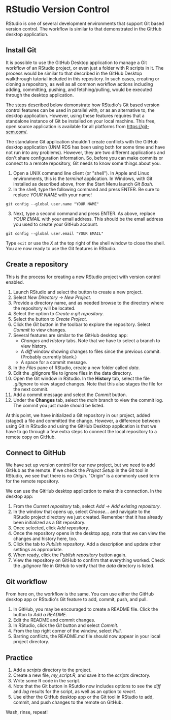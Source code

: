 # RStudio Version Control

RStudio is one of several development environments that support Git based version control. The workflow is similar to that demonstrated in the GitHub desktop application.

## Install Git

It is possible to use the GitHub Desktop application to manage a Git workflow of an RStudio project, or even just a folder with R scripts in it. The process would be similar to that described in the GitHub Desktop walkthrough tutorial included in this repository. In such cases, creating or cloning a repository, as well as all common workflow actions including adding, committing, pushing, and fetching/pulling, would be executed through the desktop application.

The steps described below demonstrate how RStudio's Git based version control features can be used in parallel with, or as an alternative to, the desktop application. However, using these features requires that a standalone instance of Git be installed on your local machine. This free, open source application is available for all platforms from <https://git-scm.com/>.

The standalone Git application shouldn't create conflicts with the GitHub desktop application (UNM RDS has been using both for some time and have not run into any problems). However, they are two different applications and don't share configuration information. So, before you can make commits or connect to a remote repository, Git needs to know some things about you.

1.  Open a UNIX command line client (or "shell"). In Apple and Linux environments, this is the *terminal* application. In Windows, with Git installed as described above, from the Start Menu launch *Git Bash*.
2.  In the shell, type the following command and press ENTER. Be sure to replace *YOUR NAME* with your name!

```         
git config --global user.name "YOUR NAME"
```

3.  Next, type a second command and press ENTER. As above, replace *YOUR EMAIL* with your email address. This should be the email address you used to create your GitHub account.

```         
git config --global user.email "YOUR EMAIL"
```

Type `exit` or use the *X* at the top right of the shell window to close the shell. You are now ready to use the Git features in RStudio.

## Create a repository

This is the process for creating a new RStudio project with version control enabled.

1.  Launch RStudio and select the button to create a new project.
2.  Select *New Directory -\> New Project*.
3.  Provide a directory name, and as needed browse to the directory where the repository will be located.
4.  Select the option to *Create a git repository*.
5.  Select the button to *Create Project*.
6.  Click the *Git* button in the toolbar to explore the repository. Select *Commit* to view changes.
7.  Several features are similar to the GitHub desktop app:
    -   *Changes* and *History* tabs. Note that we have to select a branch to view history.
    -   A *diff* window showing changes to files since the previous commit. (Probably currently blank.)
    -   A space for a commit message.
8.  In the *Files* pane of RStudio, create a new folder called *data*.
9.  Edit the .gitignore file to ignore files in the data directory.
10. Open the Git window in RStudio. In the **History** tab, select the file *.gitignore* to view staged changes. Note that this also stages the file for the next commit.
11. Add a commit message and select the *Commit* button.
12. Under the **Changes** tab, select the *main* branch to view the commit log. The commit you just made should be listed.

At this point, we have initialized a Git repository in our project, added (staged) a file and committed the change. However, a difference between using Git in RStudio and using the GitHub Desktop application is that we have to go through a few extra steps to connect the local repository to a remote copy on GitHub.

## Connect to GitHub

We have set up version control for our new project, but we need to add GitHub as the remote. If we check the *Project Setup* in the Git tool in RStudio, we see that there is no *Origin*. "Origin" is a commonly used term for the remote repository.

We can use the GitHub desktop application to make this connection. In the desktop app:

1.  From the *Current repository* tab, select *Add -\> Add existing repository*.
2.  In the window that opens up, select *Choose...* and navigate to the RStudio project directory we just created. Remember that it has already been initialized as a Git repository.
3.  Once selected, click *Add repository*.
4.  Once the repository opens in the desktop app, note that we can view the changes and history here, too.
5.  Click the tab to *Publish repository*. Add a description and update other settings as appropriate.
6.  When ready, click the *Publish repository* button again.
7.  View the repository on GitHub to confirm that everything worked. Check the *.gitignore* file in GitHub to verify that the *data* directory is listed.

## Git workflow

From here on, the workflow is the same. You can use either the GitHub desktop app or RStudio's Git feature to add, commit, push, and pull.

1.  In GitHub, you may be encouraged to create a README file. Click the button to *Add a README*.
2.  Edit the README and commit changes.
3.  In RStudio, click the *Git* button and select *Commit*.
4.  From the top right corner of the window, select *Pull*.
5.  Barring conflicts, the README.md file should now appear in your local project directory.

## Practice

1.  Add a *scripts* directory to the project.
2.  Create a new file, *my_script.R*, and save it to the *scripts* directory.
3.  Write some R code in the script.
4.  Note that the Git button in RSutdio now includes options to see the *diff* and *log* results for the script, as well as an option to *revert*.
5.  Use either the GitHub desktop app or the Git tool in RStudio to add, commit, and push changes to the remote on GitHub.

Wash, rinse, repeat!
